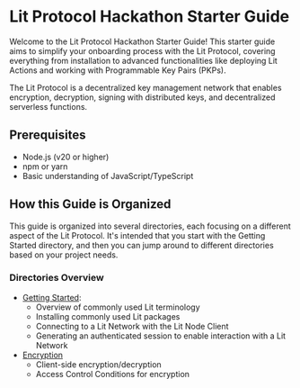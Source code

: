 # Lit Protocol Hackathon Starter Guide

Welcome to the Lit Protocol Hackathon Starter Guide! This starter guide aims to simplify your onboarding process with the Lit Protocol, covering everything from installation to advanced functionalities like deploying Lit Actions and working with Programmable Key Pairs (PKPs).

The Lit Protocol is a decentralized key management network that enables encryption, decryption, signing with distributed keys, and decentralized serverless functions.

## Prerequisites

- Node.js (v20 or higher)
- npm or yarn
- Basic understanding of JavaScript/TypeScript

## How this Guide is Organized

This guide is organized into several directories, each focusing on a different aspect of the Lit Protocol. It's intended that you start with the Getting Started directory, and then you can jump around to different directories based on your project needs.

### Directories Overview

- [Getting Started](./_getting-started/README.md):
  - Overview of commonly used Lit terminology
  - Installing commonly used Lit packages
  - Connecting to a Lit Network with the Lit Node Client
  - Generating an authenticated session to enable interaction with a Lit Network
- [Encryption](./encryption/README.md)
  - Client-side encryption/decryption
  <!-- - Decryption within a Lit Action -->
  - Access Control Conditions for encryption
<!-- - [Decentralized Serverless Functions (Lit Actions)](./decentralized-serverless-functions/README.md)
  - Deploying a Lit Action to IPFS
  - Importing libraries into a Lit Action
- [Signing with decentralized keys (Programmable Key Pairs)](./signing/README.md)
  - Minting a Programmable Key Pair
  - Signing data with a Programmable Key Pair in a Lit Action -->
